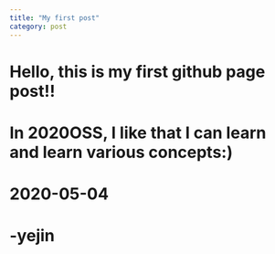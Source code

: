 ```yaml
---
title: "My first post"
category: post
---
```


# Hello, this is my first github page post!!
# In 2020OSS, I like that I can learn and learn various concepts:)
# 2020-05-04
# -yejin
